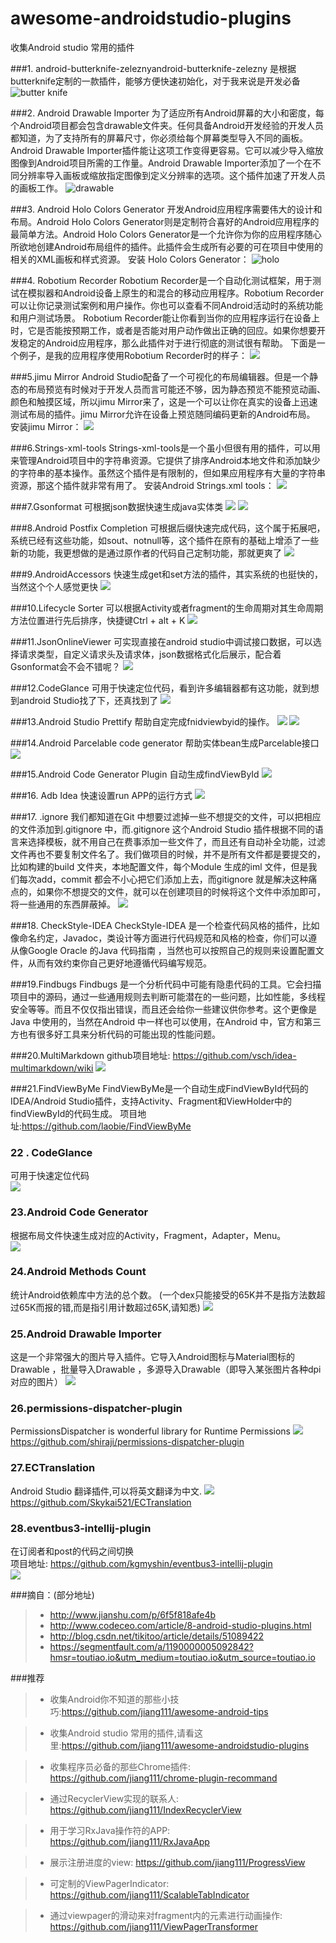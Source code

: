 # awesome-androidstudio-plugins
收集Android studio 常用的插件

###1. android-butterknife-zeleznyandroid-butterknife-zelezny 
是根据butterknife定制的一款插件，能够方便快速初始化，对于我来说是开发必备
![butter knife](http://upload-images.jianshu.io/upload_images/697635-94ed27edf930afce?imageMogr2/auto-orient/strip)

###2. Android  Drawable Importer
为了适应所有Android屏幕的大小和密度，每个Android项目都会包含drawable文件夹。任何具备Android开发经验的开发人员都知道，为了支持所有的屏幕尺寸，你必须给每个屏幕类型导入不同的画板。Android  Drawable Importer插件能让这项工作变得更容易。它可以减少导入缩放图像到Android项目所需的工作量。Android  Drawable Importer添加了一个在不同分辨率导入画板或缩放指定图像到定义分辨率的选项。这个插件加速了开发人员的画板工作。
![drawable](http://static.codeceo.com/images/2015/06/bec704326c63128072faff139dadd1241.png)


###3. Android  Holo Colors Generator
开发Android应用程序需要伟大的设计和布局。Android  Holo Colors Generator则是定制符合喜好的Android应用程序的最简单方法。Android  Holo Colors Generator是一个允许你为你的应用程序随心所欲地创建Android布局组件的插件。此插件会生成所有必要的可在项目中使用的相关的XML画板和样式资源。
安装 Holo Colors Generator：
![holo](http://static.codeceo.com/images/2015/06/Holo-Colors-Generator.gif)

###4. Robotium Recorder
Robotium Recorder是一个自动化测试框架，用于测试在模拟器和Android设备上原生的和混合的移动应用程序。Robotium Recorder可以让你记录测试案例和用户操作。你也可以查看不同Android活动时的系统功能和用户测试场景。
Robotium Recorder能让你看到当你的应用程序运行在设备上时，它是否能按预期工作，或者是否能对用户动作做出正确的回应。如果你想要开发稳定的Android应用程序，那么此插件对于进行彻底的测试很有帮助。
下面是一个例子，是我的应用程序使用Robotium Recorder时的样子：
![](http://static.codeceo.com/images/2015/06/96f88230aa7652387300d07e04abee4f1.jpg)

###5.jimu Mirror
Android Studio配备了一个可视化的布局编辑器。但是一个静态的布局预览有时候对于开发人员而言可能还不够，因为静态预览不能预览动画、颜色和触摸区域，所以jimu Mirror来了，这是一个可以让你在真实的设备上迅速测试布局的插件。jimu Mirror允许在设备上预览随同编码更新的Android布局。
安装jimu Mirror：
![](http://static.codeceo.com/images/2015/06/jimu-Mirror.gif)

###6.Strings-xml-tools
Strings-xml-tools是一个虽小但很有用的插件，可以用来管理Android项目中的字符串资源。它提供了排序Android本地文件和添加缺少的字符串的基本操作。虽然这个插件是有限制的，但如果应用程序有大量的字符串资源，那这个插件就非常有用了。
安装Android Strings.xml tools：
![](http://static.codeceo.com/images/2015/06/Android-Strings.xml-tools.gif)

###7.Gsonformat
可根据json数据快速生成java实体类
![](http://upload-images.jianshu.io/upload_images/697635-5a07f838223baaae.gif?imageMogr2/auto-orient/strip)
![](http://upload-images.jianshu.io/upload_images/697635-d92e0dbd37edb00c.gif?imageMogr2/auto-orient/strip)

###8.Android Postfix Completion
 可根据后缀快速完成代码，这个属于拓展吧，系统已经有这些功能，如sout、notnull等，这个插件在原有的基础上增添了一些新的功能，我更想做的是通过原作者的代码自己定制功能，那就更爽了
![](http://upload-images.jianshu.io/upload_images/697635-a31253c015897c80.gif?imageMogr2/auto-orient/strip)

###9.AndroidAccessors
快速生成get和set方法的插件，其实系统的也挺快的，当然这个个人感觉更快
![](http://upload-images.jianshu.io/upload_images/697635-87282f504a99b915.gif?imageMogr2/auto-orient/strip)

###10.Lifecycle Sorter
可以根据Activity或者fragment的生命周期对其生命周期方法位置进行先后排序，快捷键Ctrl + alt + K
![](http://upload-images.jianshu.io/upload_images/697635-6a52664d2488f037.gif?imageMogr2/auto-orient/strip)

###11.JsonOnlineViewer
可实现直接在android studio中调试接口数据，可以选择请求类型，自定义请求头及请求体，json数据格式化后展示，配合着Gsonformat会不会不错呢？
![](http://upload-images.jianshu.io/upload_images/697635-d4d34d5d6cc4163d.gif?imageMogr2/auto-orient/strip)

###12.CodeGlance
可用于快速定位代码，看到许多编辑器都有这功能，就到想到android Studio找了下，还真找到了
![](http://upload-images.jianshu.io/upload_images/697635-0450282604ad3e48.gif?imageMogr2/auto-orient/strip)

###13.Android Studio Prettify
帮助自定完成fnidviewbyid的操作。
![](https://camo.githubusercontent.com/0aafce84883fbaaeac02b28ccad0d839cbab9da4/687474703a2f2f706c7567696e732e6a6574627261696e732e636f6d2f66696c65732f373430352f73637265656e73686f745f31343431352e706e67)
![](https://camo.githubusercontent.com/171b89ab6aba75116c93fd74f93c342988a63f17/687474703a2f2f706c7567696e732e6a6574627261696e732e636f6d2f66696c65732f373430352f73637265656e73686f745f31343431382e706e67)

###14.Android Parcelable code generator
帮助实体bean生成Parcelable接口<br/>
![](https://github.com/jiang111/awesome-androidstudio-plugins/blob/master/images/parcelable/android%20p1.gif)

###15.Android Code Generator Plugin
自动生成findViewById
![](https://github.com/jiang111/awesome-androidstudio-plugins/blob/master/images/Code%20Generator/Code%20Generator%20Plugin.gif)

###16. Adb Idea
快速设置run APP的运行方式
![](https://github.com/jiang111/awesome-androidstudio-plugins/blob/master/images/adbidea/adbidea.gif)

###17. .ignore
我们都知道在Git 中想要过滤掉一些不想提交的文件，可以把相应的文件添加到.gitignore 中，而.gitignore 这个Android Studio 插件根据不同的语言来选择模板，就不用自己在费事添加一些文件了，而且还有自动补全功能，过滤文件再也不要复制文件名了。我们做项目的时候，并不是所有文件都是要提交的，比如构建的build 文件夹，本地配置文件，每个Module 生成的iml 文件，但是我们每次add，commit 都会不小心把它们添加上去，而gitignore 就是解决这种痛点的，如果你不想提交的文件，就可以在创建项目的时候将这个文件中添加即可，将一些通用的东西屏蔽掉。
![](http://img.blog.csdn.net/20160408103956132)

###18. CheckStyle-IDEA
CheckStyle-IDEA 是一个检查代码风格的插件，比如像命名约定，Javadoc，类设计等方面进行代码规范和风格的检查，你们可以遵从像Google Oracle 的Java 代码指南 ，当然也可以按照自己的规则来设置配置文件，从而有效约束你自己更好地遵循代码编写规范。

###19.Findbugs
Findbugs 是一个分析代码中可能有隐患代码的工具。它会扫描项目中的源码，通过一些通用规则去判断可能潜在的一些问题，比如性能，多线程安全等等。而且不仅仅指出错误，而且还会给你一些建议供你参考。这个更像是Java 中使用的，当然在Android 中一样也可以使用，在Android 中，官方和第三方也有很多好工具来分析代码的可能出现的性能问题。

###20.MultiMarkdown
github项目地址: https://github.com/vsch/idea-multimarkdown/wiki 
![](https://github.com/vsch/idea-multimarkdown/raw/master/assets/images/ScreenShot_preview.png)

###21.FindViewByMe
FindViewByMe是一个自动生成FindViewById代码的IDEA/Android Studio插件，支持Activity、Fragment和ViewHolder中的findViewById的代码生成。
项目地址:https://github.com/laobie/FindViewByMe

### 22 . CodeGlance
可用于快速定位代码 <br />
![](https://github.com/jiang111/awesome-androidstudio-plugins/blob/master/images/codeg.png)

### 23.Android Code Generator
根据布局文件快速生成对应的Activity，Fragment，Adapter，Menu。 <br />
![](https://raw.githubusercontent.com/jiang111/awesome-androidstudio-plugins/master/images/android_code_generator.gif)

### 24.Android Methods Count
统计Android依赖库中方法的总个数。 (一个dex只能接受的65K并不是指方法数超过65K而报的错,而是指引用计数超过65K,请知悉)
![](https://raw.githubusercontent.com/jiang111/awesome-androidstudio-plugins/master/images/AndroidMethodsCount.gif)

### 25.Android Drawable Importer
这是一个非常强大的图片导入插件。它导入Android图标与Material图标的Drawable ，批量导入Drawable ，多源导入Drawable（即导入某张图片各种dpi对应的图片） 
![](https://raw.githubusercontent.com/jiang111/awesome-androidstudio-plugins/master/images/AndroidDrawableImporter.png)

### 26.permissions-dispatcher-plugin
PermissionsDispatcher is wonderful library for Runtime Permissions
![](https://github.com/shiraji/permissions-dispatcher-plugin/raw/master/website/images/pd.gif)
https://github.com/shiraji/permissions-dispatcher-plugin

### 27.ECTranslation
Android Studio 翻译插件,可以将英文翻译为中文.
![](https://github.com/Skykai521/ECTranslation/raw/master/img/translation_img.png)
https://github.com/Skykai521/ECTranslation

### 28.eventbus3-intellij-plugin
在订阅者和post的代码之间切换 <br />
项目地址: https://github.com/kgmyshin/eventbus3-intellij-plugin  <br />
![](https://raw.githubusercontent.com/kgmyshin/eventbus3-intellij-plugin/master/art/cap.gif)

###摘自：(部分地址)
>* http://www.jianshu.com/p/6f5f818afe4b
>* http://www.codeceo.com/article/8-android-studio-plugins.html
>* http://blog.csdn.net/tikitoo/article/details/51089422
>* https://segmentfault.com/a/1190000005092842?hmsr=toutiao.io&utm_medium=toutiao.io&utm_source=toutiao.io


###推荐

>* 收集Android你不知道的那些小技巧:https://github.com/jiang111/awesome-android-tips

>* 收集Android studio 常用的插件,请看这里:https://github.com/jiang111/awesome-androidstudio-plugins

>* 收集程序员必备的那些Chrome插件: https://github.com/jiang111/chrome-plugin-recommand

>* 通过RecyclerView实现的联系人: https://github.com/jiang111/IndexRecyclerView

>* 用于学习RxJava操作符的APP: https://github.com/jiang111/RxJavaApp

>* 展示注册进度的view: https://github.com/jiang111/ProgressView

>* 可定制的ViewPagerIndicator: https://github.com/jiang111/ScalableTabIndicator

>* 通过viewpager的滑动来对fragment内的元素进行动画操作: https://github.com/jiang111/ViewPagerTransformer




